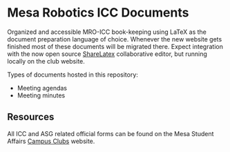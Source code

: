 Mesa Robotics ICC Documents
===========================

Organized and accessible MRO-ICC book-keeping using LaTeX as the document preparation language of choice. Whenever the new website gets finished most of these documents will be migrated there. Expect integration with the now open source [ShareLatex](https://github.com/sharelatex/sharelatex) collaborative editor, but running locally on the club website.

Types of documents hosted in this repository:

* Meeting agendas
* Meeting minutes

Resources
---------

All ICC and ASG related official forms can be found on the Mesa Student Affairs [Campus Clubs](http://www.sdmesa.edu/students/services/student-affairs/campus-clubs/) website.

